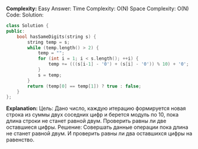 **Complexity:** Easy
Answer:
	Time Complexity: O(N)
	Space Complexity: O(N)
Code:
Solution:
```cpp
class Solution {
public:
    bool hasSameDigits(string s) {
        string temp = s;
        while (temp.length() > 2) {
            temp = "";
            for (int i = 1; i < s.length(); ++i) {
                temp += (((s[i-1] - '0') + (s[i] - '0')) % 10) + '0';
            }
            s = temp;
        }
        return (temp[0] == temp[1]) ? true : false;
    }
};
```
**Explanation:**
	Цель: Дано число, каждую итерацию формируется новая строка из суммы двух соседних цифр и берется модуль по 10, пока длина строки не станет равной двум. Проверить равны ли две оставшиеся цифры.
	Pешение: Совершать данные операции пока длина не станет равной двум. И проверить равны ли два оставшихся цифры на равенство.